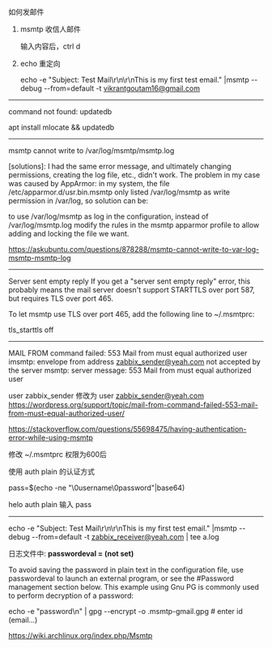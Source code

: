 如何发邮件

1. msmtp 收信人邮件

    输入内容后，ctrl d

1. echo 重定向

    echo -e "Subject: Test Mail\r\n\r\nThis is my first test email." |msmtp --debug --from=default -t vikrantgoutam16@gmail.com

---

command not found: updatedb

apt install mlocate && updatedb

---

msmtp cannot write to /var/log/msmtp/msmtp.log

[solutions]:
I had the same error message, and ultimately changing permissions, creating the log file, etc., didn't work. The problem in my case was caused by AppArmor: in my system, the file /etc/apparmor.d/usr.bin.msmtp only listed /var/log/msmtp as write permission in /var/log, so solution can be:

to use /var/log/msmtp as log in the configuration, instead of /var/log/msmtp.log
modify the rules in the msmtp apparmor profile to allow adding and locking the file we want.

https://askubuntu.com/questions/878288/msmtp-cannot-write-to-var-log-msmtp-msmtp-log

---

Server sent empty reply
If you get a "server sent empty reply" error, this probably means the mail server doesn't support STARTTLS over port 587, but requires TLS over port 465.

To let msmtp use TLS over port 465, add the following line to ~/.msmtprc:

tls_starttls off

---

MAIL FROM command failed: 553 Mail from must equal authorized user
imsmtp: envelope from address zabbix_sender@yeah.com not accepted by the server
msmtp: server message: 553 Mail from must equal authorized user

user zabbix_sender 修改为 user zabbix_sender@yeah.com
https://wordpress.org/support/topic/mail-from-command-failed-553-mail-from-must-equal-authorized-user/


https://stackoverflow.com/questions/55698475/having-authentication-error-while-using-msmtp


修改 ~/.msmtprc 权限为600后


使用 auth plain 的认证方式

pass=$(echo -ne "\0username\0password"|base64)

helo 
auth plain
输入 pass


---


echo -e "Subject: Test Mail\r\n\r\nThis is my first test email." |msmtp --debug --from=default -t zabbix_receiver@yeah.com | tee a.log

日志文件中: **passwordeval = (not set)**

To avoid saving the password in plain text in the configuration file, use passwordeval to launch an external program, or see the #Password management section below. This example using Gnu PG is commonly used to perform decryption of a password:

 echo -e "password\n" | gpg --encrypt -o .msmtp-gmail.gpg # enter id (email...)

 https://wiki.archlinux.org/index.php/Msmtp






